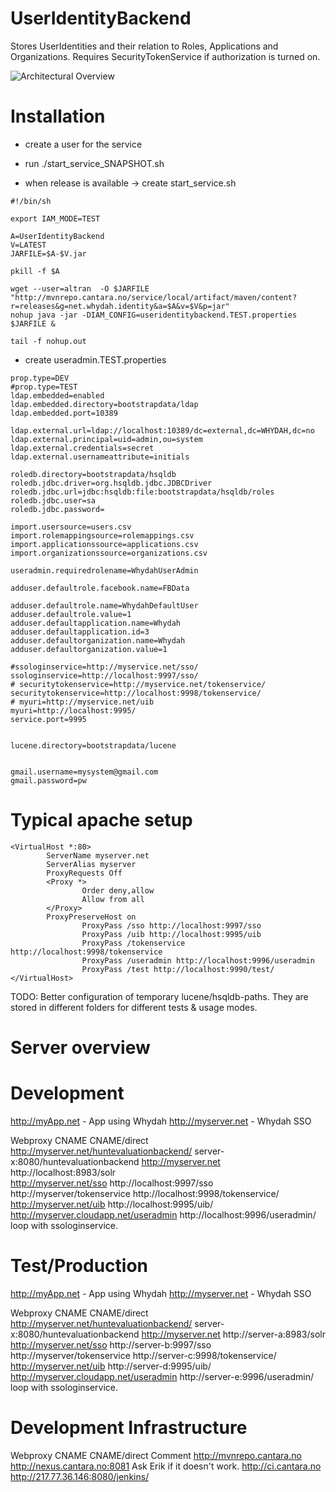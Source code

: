 UserIdentityBackend
===================

Stores UserIdentities and their relation to Roles, Applications and Organizations.
Requires SecurityTokenService if authorization is turned on. 

![Architectural Overview](https://raw2.github.com/altran/Whydah-SSOLoginWebApp/master/Whydah%20infrastructure.png)


Installation
============



* create a user for the service
* run ./start_service_SNAPSHOT.sh

* when release is available -> create start_service.sh

```
#!/bin/sh

export IAM_MODE=TEST

A=UserIdentityBackend
V=LATEST
JARFILE=$A-$V.jar

pkill -f $A

wget --user=altran  -O $JARFILE "http://mvnrepo.cantara.no/service/local/artifact/maven/content?r=releases&g=net.whydah.identity&a=$A&v=$V&p=jar"
nohup java -jar -DIAM_CONFIG=useridentitybackend.TEST.properties $JARFILE &

tail -f nohup.out
```

* create useradmin.TEST.properties

```
prop.type=DEV
#prop.type=TEST
ldap.embedded=enabled
ldap.embedded.directory=bootstrapdata/ldap
ldap.embedded.port=10389

ldap.external.url=ldap://localhost:10389/dc=external,dc=WHYDAH,dc=no
ldap.external.principal=uid=admin,ou=system
ldap.external.credentials=secret
ldap.external.usernameattribute=initials

roledb.directory=bootstrapdata/hsqldb
roledb.jdbc.driver=org.hsqldb.jdbc.JDBCDriver
roledb.jdbc.url=jdbc:hsqldb:file:bootstrapdata/hsqldb/roles
roledb.jdbc.user=sa
roledb.jdbc.password=

import.usersource=users.csv
import.rolemappingsource=rolemappings.csv
import.applicationssource=applications.csv
import.organizationssource=organizations.csv

useradmin.requiredrolename=WhydahUserAdmin

adduser.defaultrole.facebook.name=FBData

adduser.defaultrole.name=WhydahDefaultUser
adduser.defaultrole.value=1
adduser.defaultapplication.name=Whydah
adduser.defaultapplication.id=3
adduser.defaultorganization.name=Whydah
adduser.defaultorganization.value=1

#ssologinservice=http://myservice.net/sso/
ssologinservice=http://localhost:9997/sso/
# securitytokenservice=http://myservice.net/tokenservice/
securitytokenservice=http://localhost:9998/tokenservice/
# myuri=http://myservice.net/uib
myuri=http://localhost:9995/
service.port=9995


lucene.directory=bootstrapdata/lucene


gmail.username=mysystem@gmail.com
gmail.password=pw
```

Typical apache setup
====================

```
<VirtualHost *:80>
        ServerName myserver.net
        ServerAlias myserver
        ProxyRequests Off
        <Proxy *>
                Order deny,allow
                Allow from all
        </Proxy>
        ProxyPreserveHost on
                ProxyPass /sso http://localhost:9997/sso
                ProxyPass /uib http://localhost:9995/uib
                ProxyPass /tokenservice http://localhost:9998/tokenservice
                ProxyPass /useradmin http://localhost:9996/useradmin
                ProxyPass /test http://localhost:9990/test/
</VirtualHost>
```


TODO:
Better configuration of temporary lucene/hsqldb-paths. They are stored in different folders for different tests & usage modes. 



Server overview
===============


Development
===========

http://myApp.net - App using Whydah
http://myserver.net - Whydah SSO

Webproxy CNAME	 					CNAME/direct	
http://myserver.net/huntevaluationbackend/		server-x:8080/huntevaluationbackend
http://myserver.net					http://localhost:8983/solr	
http://myserver.net/sso					http://localhost:9997/sso	
http://myserver/tokenservice				http://localhost:9998/tokenservice/	
http://myserver.net/uib					http://localhost:9995/uib/	
http://myserver.cloudapp.net/useradmin			http://localhost:9996/useradmin/ 		 loop with ssologinservice.


Test/Production
===============
http://myApp.net - App using Whydah
http://myserver.net - Whydah SSO


Webproxy CNAME	 					CNAME/direct	
http://myserver.net/huntevaluationbackend/		server-x:8080/huntevaluationbackend
http://myserver.net					http://server-a:8983/solr	
http://myserver.net/sso					http://server-b:9997/sso	
http://myserver/tokenservice				http://server-c:9998/tokenservice/	
http://myserver.net/uib					http://server-d:9995/uib/	
http://myserver.cloudapp.net/useradmin			http://server-e:9996/useradmin/ 		 loop with ssologinservice.


Development Infrastructure
==========================

Webproxy CNAME	 		CNAME/direct	 	 		Comment
http://mvnrepo.cantara.no	http://nexus.cantara.no:8081		Ask Erik if it doesn't work.
http://ci.cantara.no		http://217.77.36.146:8080/jenkins/		 

